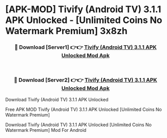 # [APK-MOD] Tivify (Android TV) 3.1.1 APK Unlocked - [Unlimited Coins No Watermark Premium] 3x8zh



<div align="center">
<h3>🔴 Download [Server1] 👉👉 <a href="https://momento.my/?title=Tivify_(Android_TV)_3.1.1_APK_Unlocked">Tivify (Android TV) 3.1.1 APK Unlocked Mod Apk</a></h3><br>

<h3>🔴 Download [Server2] 👉👉 <a href="https://momento.my/?title=Tivify_(Android_TV)_3.1.1_APK_Unlocked">Tivify (Android TV) 3.1.1 APK Unlocked Mod Apk</a></h3>
</div>



Download Tivify (Android TV) 3.1.1 APK Unlocked 

Free APK MOD Tivify (Android TV) 3.1.1 APK Unlocked [Unlimited Coins No Watermark Premium]

Download Tivify (Android TV) 3.1.1 APK Unlocked [Unlimited Coins No Watermark Premium] Mod For Android
